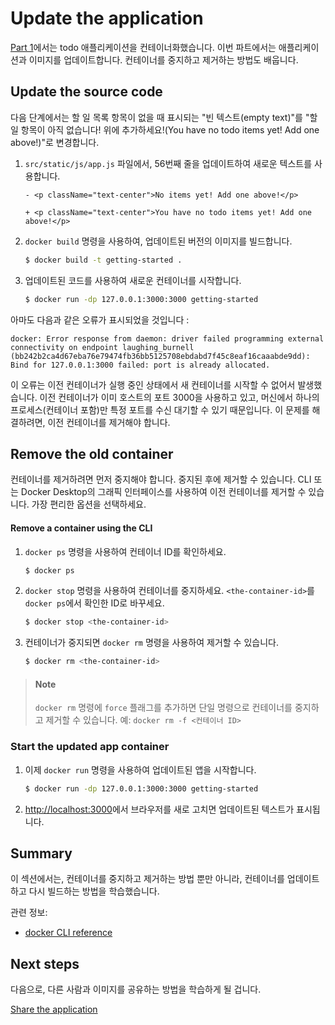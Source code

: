 # Update the application

[Part 1](/#/get-started/workshop/02_our_app)에서는 todo 애플리케이션을 컨테이너화했습니다. 이번 파트에서는 ​​애플리케이션과 이미지를 업데이트합니다. 컨테이너를 중지하고 제거하는 방법도 배웁니다.

## Update the source code

다음 단계에서는 할 일 목록 항목이 없을 때 표시되는 "빈 텍스트(empty text)"를 "할 일 항목이 아직 없습니다! 위에 추가하세요!(You have no todo items yet! Add one above!)"로 변경합니다.

1. `src/static/js/app.js` 파일에서, 56번째 줄을 업데이트하여 새로운 텍스트를 사용합니다.

   ```text
   - <p className="text-center">No items yet! Add one above!</p>

   + <p className="text-center">You have no todo items yet! Add one above!</p>
   ```

2. `docker build` 명령을 사용하여, 업데이트된 버전의 이미지를 빌드합니다.
   ```bash
   $ docker build -t getting-started .
   ```
3. 업데이트된 코드를 사용하여 새로운 컨테이너를 시작합니다.
   ```bash
   $ docker run -dp 127.0.0.1:3000:3000 getting-started
   ```

아마도 다음과 같은 오류가 표시되었을 것입니다 :

```text
docker: Error response from daemon: driver failed programming external connectivity on endpoint laughing_burnell
(bb242b2ca4d67eba76e79474fb36bb5125708ebdabd7f45c8eaf16caaabde9dd): Bind for 127.0.0.1:3000 failed: port is already allocated.
```

이 오류는 이전 컨테이너가 실행 중인 상태에서 새 컨테이너를 시작할 수 없어서 발생했습니다. 이전 컨테이너가 이미 호스트의 포트 3000을 사용하고 있고, 머신에서 하나의 프로세스(컨테이너 포함)만 특정 포트를 수신 대기할 수 있기 때문입니다. 이 문제를 해결하려면, 이전 컨테이너를 제거해야 합니다.

## Remove the old container

컨테이너를 제거하려면 먼저 중지해야 합니다. 중지된 후에 제거할 수 있습니다. CLI 또는 Docker Desktop의 그래픽 인터페이스를 사용하여 이전 컨테이너를 제거할 수 있습니다. 가장 편리한 옵션을 선택하세요.

#### Remove a container using the CLI

1. `docker ps` 명령을 사용하여 컨테이너 ID를 확인하세요.
   ```bash
   $ docker ps
   ```
2. `docker stop` 명령을 사용하여 컨테이너를 중지하세요. `<the-container-id>`를 `docker ps`에서 확인한 ID로 바꾸세요.
   ```bash
   $ docker stop <the-container-id>
   ```
3. 컨테이너가 중지되면 `docker rm` 명령을 사용하여 제거할 수 있습니다.
   ```bash
   $ docker rm <the-container-id>
   ```

> #### Note
>
> `docker rm` 명령에 `force` 플래그를 추가하면 단일 명령으로 컨테이너를 중지하고 제거할 수 있습니다. 예: `docker rm -f <컨테이너 ID>`

### Start the updated app container

1. 이제 `docker run` 명령을 사용하여 업데이트된 앱을 시작합니다.
   ```bash
   $ docker run -dp 127.0.0.1:3000:3000 getting-started
   ```
2. [http://localhost:3000](http://localhost:3000)에서 브라우저를 새로 고치면 업데이트된 텍스트가 표시됩니다.

## Summary

이 섹션에서는, 컨테이너를 중지하고 제거하는 방법 뿐만 아니라, 컨테이너를 업데이트하고 다시 빌드하는 방법을 학습했습니다.

관련 정보:

- [docker CLI reference](https://docs.docker.com/reference/cli/docker/)

## Next steps

다음으로, 다른 사람과 이미지를 공유하는 방법을 학습하게 될 겁니다.

[Share the application](/#/get-started/workshop/04_sharing_app)
